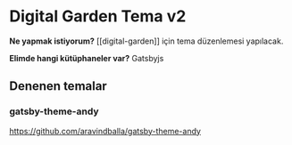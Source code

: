 # Digital Garden Tema v2

**Ne yapmak istiyorum?**
[[digital-garden]] için tema düzenlemesi yapılacak.

**Elimde hangi kütüphaneler var?**
Gatsbyjs

## Denenen temalar
### gatsby-theme-andy
https://github.com/aravindballa/gatsby-theme-andy



